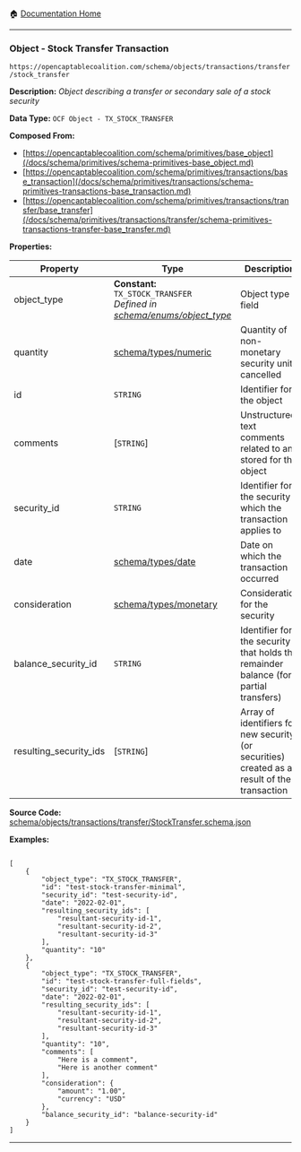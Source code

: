 :house: [Documentation Home](/README.md)

---

### Object - Stock Transfer Transaction

`https://opencaptablecoalition.com/schema/objects/transactions/transfer/stock_transfer`

**Description:** _Object describing a transfer or secondary sale of a stock security_

**Data Type:** `OCF Object - TX_STOCK_TRANSFER`

**Composed From:**

- [https://opencaptablecoalition.com/schema/primitives/base_object](/docs/schema/primitives/schema-primitives-base_object.md)
- [https://opencaptablecoalition.com/schema/primitives/transactions/base_transaction](/docs/schema/primitives/transactions/schema-primitives-transactions-base_transaction.md)
- [https://opencaptablecoalition.com/schema/primitives/transactions/transfer/base_transfer](/docs/schema/primitives/transactions/transfer/schema-primitives-transactions-transfer-base_transfer.md)

**Properties:**

| Property               | Type                                                                                                                          | Description                                                                                  | Required   |
| ---------------------- | ----------------------------------------------------------------------------------------------------------------------------- | -------------------------------------------------------------------------------------------- | ---------- |
| object_type            | **Constant:** `TX_STOCK_TRANSFER`</br>_Defined in [schema/enums/object_type](/docs/schema/enums/schema-enums-object_type.md)_ | Object type field                                                                            | `REQUIRED` |
| quantity               | [schema/types/numeric](/docs/schema/types/schema-types-numeric.md)                                                            | Quantity of non-monetary security units cancelled                                            | `REQUIRED` |
| id                     | `STRING`                                                                                                                      | Identifier for the object                                                                    | `REQUIRED` |
| comments               | [`STRING`]</br>                                                                                                               | Unstructured text comments related to and stored for the object                              | -          |
| security_id            | `STRING`                                                                                                                      | Identifier for the security which the transaction applies to                                 | `REQUIRED` |
| date                   | [schema/types/date](/docs/schema/types/schema-types-date.md)                                                                  | Date on which the transaction occurred                                                       | `REQUIRED` |
| consideration          | [schema/types/monetary](/docs/schema/types/schema-types-monetary.md)                                                          | Consideration for the security                                                               | -          |
| balance_security_id    | `STRING`                                                                                                                      | Identifier for the security that holds the remainder balance (for partial transfers)         | -          |
| resulting_security_ids | [`STRING`]</br>                                                                                                               | Array of identifiers for new security (or securities) created as a result of the transaction | `REQUIRED` |

**Source Code:** [schema/objects/transactions/transfer/StockTransfer.schema.json](/schema/objects/transactions/transfer/StockTransfer.schema.json)

**Examples:**

```

[
    {
        "object_type": "TX_STOCK_TRANSFER",
        "id": "test-stock-transfer-minimal",
        "security_id": "test-security-id",
        "date": "2022-02-01",
        "resulting_security_ids": [
            "resultant-security-id-1",
            "resultant-security-id-2",
            "resultant-security-id-3"
        ],
        "quantity": "10"
    },
    {
        "object_type": "TX_STOCK_TRANSFER",
        "id": "test-stock-transfer-full-fields",
        "security_id": "test-security-id",
        "date": "2022-02-01",
        "resulting_security_ids": [
            "resultant-security-id-1",
            "resultant-security-id-2",
            "resultant-security-id-3"
        ],
        "quantity": "10",
        "comments": [
            "Here is a comment",
            "Here is another comment"
        ],
        "consideration": {
            "amount": "1.00",
            "currency": "USD"
        },
        "balance_security_id": "balance-security-id"
    }
]

```

---
